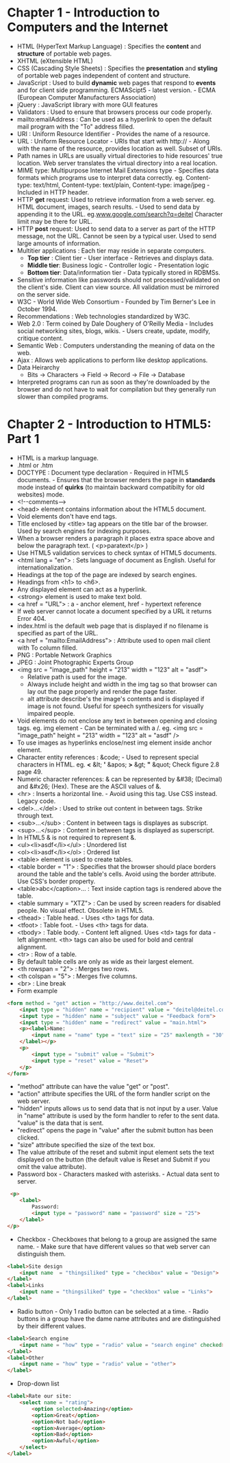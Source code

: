 # Chapter 1 - Introduction to Computers and the Internet

* HTML (HyperText Markup Language) : Specifies the **content** and **structure** of portable web pages.
* XHTML (eXtensible HTML)
* CSS (Cascading Style Sheets) : Specifies the **presentation** and **styling** of portable web pages independent of content and structure.
* JavaScript : Used to build **dynamic** web pages that respond to **events** and for client side programming. ECMAScipt5 - latest version. - ECMA (European Computer Manufacturers Association)
* jQuery : JavaScript library with more GUI features
* Validators : Used to ensure that browsers process our code properly.
* mailto:emailAddress : Can be used as a hyperlink to open the default mail program with the "To" address filled.
* URI : Uniform Resource Identifier - Provides the name of a resource.
* URL : Uniform Resource Locator - URIs that start with http:// - Along with the name of the resource, provides location as well. Subset of URIs.
* Path names in URLs are usually virtual directories to hide resources' true location. Web server translates the virtual directory into a real location.
* MIME type: Multipurpose Internet Mail Extensions type - Specifies data formats which programs use to interpret data correctly. eg. Content-type: text/html, Content-type: text/plain, Content-type: image/jpeg - Included in HTTP header.
* HTTP **get** request: Used to retrieve information from a web server. eg. HTML document, images, search results. - Used to send data by appending it to the URL. eg.www.google.com/search?q=deitel Character limit may be there for URL.
* HTTP **post** request: Used to send data to a server as part of the HTTP message, not the URL. Cannot be seen by a typical user. Used to send large amounts of information.
* Multitier applications : Each tier may reside in separate computers.
    * **Top tier** : Client tier - User interface - Retrieves and displays data.
    * **Middle tier**: Business logic - Controller logic - Presentation logic
    * **Bottom tier**: Data/information tier - Data typically stored in RDBMSs.
* Sensitive information like passwords should not processed/validated on the client's side. Client can view source. All validation must be mirrored on the server side.
* W3C - World Wide Web Consortium - Founded by Tim Berner's Lee in October 1994.
* Recommendations : Web technologies standardized by W3C.
* Web 2.0 : Term coined by Dale Doughery of O'Reilly Media - Includes social networking sites, blogs, wikis. - Users create, update, modify, critique content.
* Semantic Web : Computers understanding the meaning of data on the web.
* Ajax : Allows web applications to perform like desktop applications.
* Data Heirarchy
    * Bits -> Characters -> Field -> Record -> File -> Database
* Interpreted programs can run as soon as they're downloaded by the browser and do not have to wait for compilation but they generally run slower than compiled programs.

# Chapter 2 - Introduction to HTML5: Part 1

* HTML is a markup language.
* .html or .htm
* DOCTYPE : Document type declaration - Required in HTML5 documents. - Ensures that the browser renders the page in **standards** mode instead of **quirks** (to maintain backward compatibilty for old websites) mode.
* \<!--comments-->
* \<head> element contains information about the HTML5 document.
* Void elements don't have end tags.
* Title enclosed by \<title> tag appears on the title bar of the browser. Used by search engines for indexing purposes.
* When a browser renders a paragraph it places extra space above and below the paragraph text. ( \<p>paratext\</p> )
* Use HTML5 validation services to check syntax of HTML5 documents.
* \<html lang = "en"> : Sets language of document as English. Useful for internationalization.
* Headings at the top of the page are indexed by search engines.
* Headings from \<h1> to \<h6>.
* Any displayed element can act as a hyperlink.
* \<strong> element is used to make text bold.
* \<a href = "URL"> : a - anchor element, href - hypertext reference
* If web server cannot locate a document specified by a URL it returns Error 404.
* index.html is the default web page that is displayed if no filename is specified as part of the URL.
* \<a href = "mailto:EmailAddress"> : Attribute used to open mail client with To column filled.
* PNG : Portable Network Graphics
* JPEG : Joint Photographic Experts Group
* \<img src = "image_path" height = "213" width = "123" alt = "asdf">
    * Relative path is used for the image.
    * Always include height and width in the img tag so that browser can lay out the page properly and render the page faster.
    * alt attribute describe's the image's contents and is displayed if image is not found. Useful for speech synthesizers for visually impaired people.
* Void elements do not enclose any text in between opening and closing tags. eg. img element - Can be terminated with a /. eg. \<img src = "image_path" height = "213" width = "123" alt = "asdf" />
* To use images as hyperlinks enclose/nest img element inside anchor element. 
* Character entity references : &code; - Used to represent special characters in HTML. eg. **<**  \&lt; **'**  \&apos; **>**  \&gt; **"**  \&quot; Check figure 2.8 page 49.
* Numeric character references: & can be represented by \&#38; (Decimal) and \&#x26; (Hex). These are the ASCII values of &.
* \<hr> : Inserts a horizontal line. - Avoid using this tag. Use CSS instead. Legacy code.
* \<del>...\</del> : Used to strike out content in between tags. Strike through text.
* \<sub>...\</sub> : Content in between tags is displayes as subscript.
* \<sup>...\</sup> : Content in between tags is displayed as superscript.
* In HTML5 &amp; is not required to represent &.
* \<ul>\<li>asdf\</li>\</ul> : Unordered list
* \<ol>\<li>asdf\</li>\</ol> : Ordered list
* \<table> element is used to create tables.
* \<table border = "1"> : Specifies that the browser should place borders around the table and the table's cells. Avoid using the border attribute. Use CSS's border property.
* \<table><caption>abc\</caption>... : Text inside caption tags is rendered above the table.
* \<table summary = "XTZ"> : Can be used by screen readers for disabled people. No visual effect. Obsolete in HTML5.
* \<thead> : Table head. - Uses \<th> tags for data.
* \<tfoot> : Table foot. - Uses \<th> tags for data.
* \<tbody> : Table body. - Content left aligned. Uses \<td> tags for data - left alignment. \<th> tags can also be used for bold and central alignment.
* \<tr> : Row of a table.
* By default table cells are only as wide as their largest element.
* \<th rowspan = "2"> : Merges two rows.
* \<th colspan = "5"> : Merges five columns.
* \<br> : Line break
* Form example
```html
<form method = "get" action = "http://www.deitel.com">
    <input type = "hidden" name = "recipient" value = "deitel@deitel.com">
    <input type = "hidden" name = "subject" value = "Feedback form">
    <input type = "hidden" name = "redirect" value = "main.html">
    <p><label>Name:
        <input name = "name" type = "text" size = "25" maxlength = "30">
    </label></p>
    <p>
        <input type = "submit" value = "Submit">
        <input type = "reset" value = "Reset">
    </p>
</form>
```
* "method" attribute can have the value "get" or "post".
* "action" attribute specifies the URL of the form handler script on the web server.
* "hidden" inputs allows us to send data that is not input by a user. Value in "name" attribute is used by the form handler to refer to the sent data. "value" is the data that is sent.
* "redirect" opens the page in "value" after the submit button has been clicked.
* "size" attribute specified the size of the text box.
* The value attribute of the reset and submit input element sets the text displayed on the button (the
default value is Reset and Submit if you omit the value attribute).
* Password box - Characters masked with asterisks. - Actual data sent to server.
```html
 <p>
    <label>
        Password:
        <input type = "password" name = "password" size = "25">
    </label>
</p>
```
* Checkbox - Checkboxes that belong to a group are assigned the same name. - Make sure that have different values so that web server can distinguish them.
```html
<label>Site design
    <input name  = "thingsiliked" type = "checkbox" value = "Design">
</label>
<label>Links
    <input name = "thingsiliked" type = "checkbox" value = "Links">
</label>
```
* Radio button - Only 1 radio button can be selected at a time. - Radio buttons in a group have the dame name attributes and are distinguished by their different values.
```html
<label>Search engine
    <input name = "how" type = "radio" value = "search engine" checked>
</label>
<label>Other
    <input name = "how" type = "radio" value = "other">
</label>
```
* Drop-down list
```html
<label>Rate our site:
    <select name = "rating">
        <option selected>Amazing</option>
        <option>Great</option>
        <option>Not bad</option>
        <option>Average</option>
        <option>Bad</option>
        <option>Awful</option>
    </select>
</label>
```
